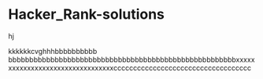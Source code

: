 # Hacker_Rank-solutions
hj

kkkkkkcvghhhbbbbbbbbbb
bbbbbbbbbbbbbbbbbbbbbbbbbbbbbbbbbbbbbbbbbbbbbbbbbbbbbbxxxxxxxxxxxxxxxxxxxxxxxxxxxxxxxxxccccccccccccccccccccccccccccccccccc

